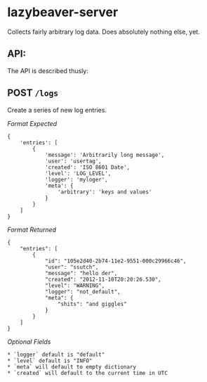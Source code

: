 lazybeaver-server
=================

Collects fairly arbitrary log data. Does absolutely nothing else, yet.

API:
----

The API is described thusly:

POST  `/logs`
-------------

Create a series of new log entries.

*Format Expected*

    {
        'entries': [
            {
                'message': 'Arbitrarily long message',
                'user': 'usertag',
                'created': 'ISO 8601 Date',
                'level': 'LOG_LEVEL',
                'logger': 'myloger',
                'meta': {
                    'arbitrary': 'keys and values'
                }
            }
        ]
    }

*Format Returned*

    {
        "entries": [
            {
                "id": "105e2d40-2b74-11e2-9551-000c29966c46",
                "user": "ssutch",
                "message": "hello der",
                "created": "2012-11-10T20:20:26.530",
                "level": "WARNING",
                "logger": "not_default",
                "meta": {
                    "shits": "and giggles"
                }
            }
        ]
    }

*Optional Fields*

    * `logger` default is "default"
    * `level` default is "INFO"
    * `meta` will default to empty dictionary
    * `created` will default to the current time in UTC
